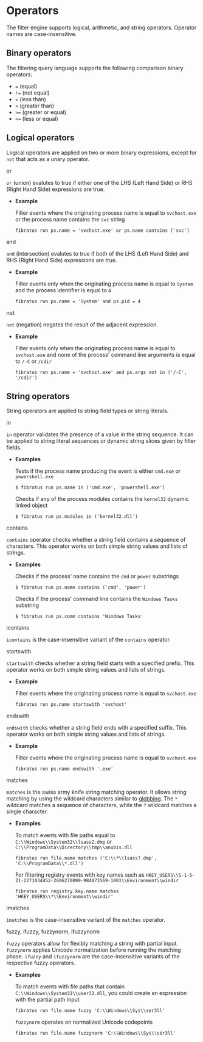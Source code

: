# Operators

The filter engine supports logical, arithmetic, and string operators. Operator names are case-insensitive.

## Binary operators

The filtering query language supports the following  comparison binary operators:

- `=` (equal)
- `!=` (not equal)
- `<` (less than)
- `>` (greater than)
- `>=` (greater or equal)
- `<=` (less or equal)

## Logical operators

Logical operators are applied on two or more binary expressions, except for `not` that acts as a unary operator.

<div class="operator">
<p>or</p>
</div>

`or` (union) evalutes to true if either one of the LHS (Left Hand Side) or RHS (Right Hand Side) expressions are true. 

- **Example**

   Filter events where the originating process name is equal to `svchost.exe` or the process name contains the `svc` string

   ```
   fibratus run ps.name = 'svchost.exe' or ps.name contains ('svc')
   ```

<div class="operator">
<p>and</p>
</div>

`and` (intersection) evalutes to true if both of the LHS (Left Hand Side) and RHS (Right Hand Side) expressions are true.

- **Example**

   Filter events only when the originating process name is equal to `System` and the process identifier is equal to `4`

   ```
   fibratus run ps.name = 'System' and ps.pid = 4
   ```

<div class="operator">
<p>not</p>
</div>

`not` (negation) negates the result of the adjacent expression.

- **Example**

   Filter events only when the originating process name is equal to `svchost.exe` and none of the process' command line arguments is equal to `/-C` or `/cdir`

   ```
   fibratus run ps.name = 'svchost.exe' and ps.args not in ('/-C', '/cdir') 
   ```

## String operators

String operators are applied to string field types or string literals.

<div class="operator">
<p>in</p>
</div>

`in` operator validates the presence of a value in the string sequence. It can be applied to string literal sequences or dynamic string slices given by filter fields.

- **Examples**

   Tests if the process name producing the event is either `cmd.exe` or `powershell.exe`

   ```
   $ fibratus run ps.name in ('cmd.exe', 'powershell.exe')
   ```

   Checks if any of the process modules contains the `kernel32` dynamic linked object

   ```
   $ fibratus run ps.modules in ('kernel32.dll')
   ```

<div class="operator">
<p> contains </p>
</div>

`contains` operator checks whether a string field contains a sequence of characters. This operator works on both simple string values and lists of strings. 

- **Examples**

   Checks if the process' name contains the `cmd` or `power` substrings

   ```
   $ fibratus run ps.name contains ('cmd', 'power')
   ```

   Checks if the process' command line contains the `Windows Tasks` substring

   ```
   $ fibratus run ps.comm contains 'Windows Tasks'
   ```

<div class="operator">
<p>icontains</p>
</div>

`icontains` is the case-insensitive variant of the `contains` operator.

<div class="operator">
<p>startswith</p>
</div>

`startswith` checks whether a string field starts with a specified prefix. This operator works on both simple string values and lists of strings.

- **Example**

   Filter events where the originating process name is equal to `svchost.exe`

   ```
   fibratus run ps.name startswith 'svchost'
   ```

<div class="operator">
<p>endswith</p>
</div>

`endswith` checks whether a string field ends with a specified suffix. This operator works on both simple string values and lists of strings.

- **Example**

   Filter events where the originating process name is equal to `svchost.exe`

   ```
   fibratus run ps.name endswith '.exe'

<div class="operator">
<p>matches</p>
</div>

`matches` is the swiss army knife string matching operator. It allows string matching by using the wildcard characters similar to [globbing](https://en.wikipedia.org/wiki/Glob_(programming)). The `*` wildcard matches a sequence of characters, while the `?` wildcard matches a single character. 

- **Examples**

   To match events with file paths equal to `C:\\Windows\\System32\\lsass2.dmp` or `C:\\ProgramData\\Directory\\tmp\\anubis.dll`

   ```
   fibratus run file.name matches ('C:\\*\\lsass?.dmp', 'C:\\ProgramData\\*.dll')
   ```

   For filtering registry events with key names such as `HKEY_USERS\\S-1-5-21-2271034452-2606270099-984871569-1001\\Environment\\windir`

   ```
   fibratus run registry.key.name matches 'HKEY_USERS\\*\\Environment\\windir'
   ```

<div class="operator">
<p>imatches</p>
</div>

`imatches` is the case-insensitive variant of the `matches` operator.

<div class="operator">
<p>fuzzy, ifuzzy, fuzzynorm, ifuzzynorm</p>
</div>

`fuzzy` operators allow for flexibly matching a string with partial input. `fuzzynorm` applies Unicode normalization before running the matching phase. `ifuzzy` and `ifuzzynorm` are the case-insensitive variants of the respective fuzzy operators.

- **Examples**

   To match events with file paths that contain `C:\\Windows\\System32\\user32.dll`, you could create an expression with the  partial path input

   ```
   fibratus run file.name fuzzy 'C:\\Windows\\Sys\\ser3ll'
   ```

   `fuzzynorm` operates on normalized Unicode codepoints

   ```
   fibratus run file.name fuzzynorm 'C:\\Windows\\Sys\\sér3ll'
   ```